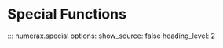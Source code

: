 # Special Functions

::: numerax.special
    options:
      show_source: false
      heading_level: 2